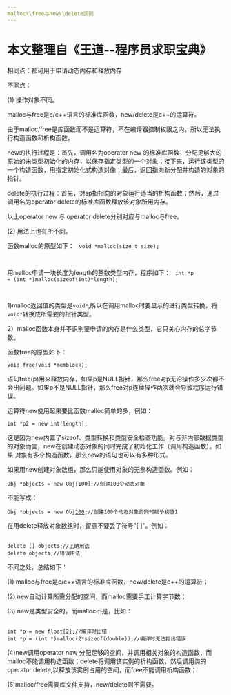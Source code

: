 ```yaml
---
malloc\\free与new\\delete区别
---
```


本文整理自《王道--程序员求职宝典》
========================

相同点：都可用于申请动态内存和释放内存

不同点：

(1) 操作对象不同。

malloc与free是c/c++语言的标准库函数，new/delete是c++的运算符。

由于malloc/free是库函数而不是运算符，不在编译器控制权限之内，所以无法执行构造函数和析构函数。

new的执行过程是：首先，调用名为operator new 的标准库函数，分配足够大的原始的未类型初始化的内存，以保存指定类型的一个对象；接下来，运行该类型的
一个构造函数，用指定初始化式构造对像；最后，返回指向新分配并构造的对象的指针。

delete的执行过程：首先，对sp指指向的对象运行适当的析构函数；然后，通过调用名为operator delete的标准库函数释放该对象所用内存。

以上operator new 与 operator delete分别对应与malloc与free。

(2) 用法上也有所不同。

函数malloc的原型如下：
<code>
void *malloc(size_t size);

</code>

用malloc申请一块长度为length的整数类型内存，程序如下：
<code>
int *p = (int *)malloc(sizeof(int)*length);

</code>

1)malloc返回值的类型是<code>void*</code>,所以在调用malloc时要显示的进行类型转换，将<code>void*</code>转换成所需要的指针类型。

2）malloc函数本身并不识别要申请的内存是什么类型，它只关心内存的总字节数。

函数free的原型如下：

<code>void free(void *memblock);</code>

语句free(p)用来释放内存，如果p是NULL指针，那么free对p无论操作多少次都不会出问题。如果p不是NULL指针，那么free对p连续操作两次就会导致程序运行错误。

运算符new使用起来要比函数malloc简单的多，例如：

<code>int *p2 = new int[length];</code>

这是因为new内置了sizeof、类型转换和类型安全检查功能。对与非内部数据类型的对象而言，new在创建动态对象的同时完成了初始化工作（调用构造函数）。如果
对象有多个构造函数，那么new的语句也可以有多种形式。

如果用new创建对象数组，那么只能使用对象的无参构造函数。例如：

<code>Obj *objects = new Obj[100];//创建100个动态对象</code>

不能写成：

<code>Obj *objects = new Obj[100](1);//创建100个动态对象的同时赋予初值1</code>

在用delete释放对象数组时，留意不要丢了符号"\[ \]"。例如：

<code>
delete [] objects;//正确用法
delete objects;//错误用法
</code>

不同之处，总结如下：

(1) malloc与free是c/c++语言的标准库函数，new/delete是c++的运算符；

(2) new自动计算所需分配的空间，而malloc需要手工计算字节数；

(3) new是类型安全的，而malloc不是，比如：

<code>
int *p = new float[2];//编译时出错
int *p = (int *)malloc(2*sizeof(double));//编译时无法指出错误
</code>

(4)new调用operator new 分配足够的空间，并调用相关对象的构造函数，而malloc不能调用构造函数；delete将调用该实例的析构函数，然后调用类的operator 
delete,以释放该实例占用的空间，而free不能调用析构函数；

(5)malloc/free需要库文件支持，new/delete则不需要。
